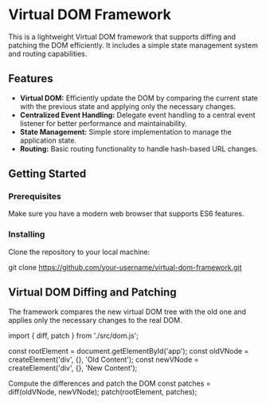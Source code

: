 # Virtual DOM Framework

This is a lightweight Virtual DOM framework that supports diffing and patching the DOM efficiently. It includes a simple state management system and routing capabilities.

## Features

- **Virtual DOM:** Efficiently update the DOM by comparing the current state with the previous state and applying only the necessary changes.
- **Centralized Event Handling:** Delegate event handling to a central event listener for better performance and maintainability.
- **State Management:** Simple store implementation to manage the application state.
- **Routing:** Basic routing functionality to handle hash-based URL changes.

## Getting Started

### Prerequisites

Make sure you have a modern web browser that supports ES6 features.

### Installing

Clone the repository to your local machine:

git clone https://github.com/your-username/virtual-dom-framework.git

## Virtual DOM Diffing and Patching
The framework compares the new virtual DOM tree with the old one and applies only the necessary changes to the real DOM.

import { diff, patch } from './src/dom.js';


const rootElement = document.getElementById('app');
const oldVNode = createElement('div', {}, 'Old Content');
const newVNode = createElement('div', {}, 'New Content');

Compute the differences and patch the DOM
const patches = diff(oldVNode, newVNode);
patch(rootElement, patches);




